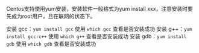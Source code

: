 

Centos支持使用yum安装，安装软件一般格式为yum install xxx，注意安装时要先成为root用户，且在联网的状态下。


安装 gcc：`yum install gcc`  使用 `which gcc` 查看是否安装成功
安装 g++：`yum install gcc-c++` 使用 `which g++` 查看是否安装成功
安装 gdb：`yum install gdb` 使用 `which gdb` 查看是否安装成功
